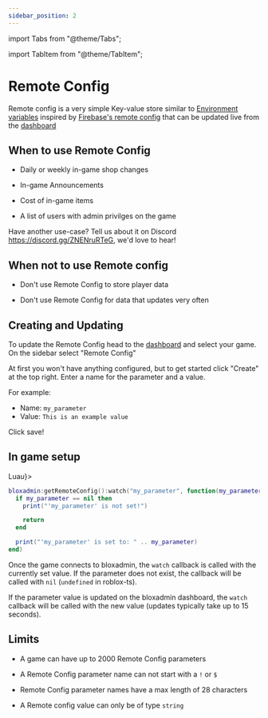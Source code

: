 ```yaml
---
sidebar_position: 2
---
```


import Tabs from "@theme/Tabs";

import TabItem from "@theme/TabItem";

# Remote Config

Remote config is a very simple Key-value store similar to
[Environment variables](https://en.wikipedia.org/wiki/Environment_variable)
inspired by
[Firebase's remote config](https://firebase.google.com/docs/remote-config) that
can be updated live from the [dashboard](https://bloxadmin.com)

## When to use Remote Config

- Daily or weekly in-game shop changes

- In-game Announcements

- Cost of in-game items

- A list of users with admin privilges on the game

Have another use-case? Tell us about it on Discord
https://discord.gg/ZNENruRTeG, we'd love to hear!

## When not to use Remote config

- Don't use Remote Config to store player data

- Don't use Remote Config for data that updates very often

## Creating and Updating

To update the Remote Config head to the [dashboard](https://bloxadmin.com) and
select your game. On the sidebar select "Remote Config"

At first you won't have anything configured, but to get started click "Create"
at the top right. Enter a name for the parameter and a value.

For example:

- Name: `my_parameter`
- Value: `This is an example value`

Click save!

<!-- TODO: Picture -->

## In game setup

<Tabs>
<TabItem value="lua" label={<>Lua<i>u</i></>}>

```lua
bloxadmin:getRemoteConfig():watch("my_parameter", function(my_parameter)
  if my_parameter == nil then
    print("'my_parameter' is not set!")

    return
  end

  print("'my_parameter' is set to: " .. my_parameter)
end)
```

</TabItem>
</Tabs>

Once the game connects to bloxadmin, the `watch` callback is called with the
currently set value. If the parameter does not exist, the callback will be
called with `nil` (`undefined` in roblox-ts).

If the parameter value is updated on the bloxadmin dashboard, the `watch`
callback will be called with the new value (updates typically take up to 15
seconds).

## Limits

- A game can have up to 2000 Remote Config parameters

- A Remote Config parameter name can not start with a `!` or `$`

- Remote Config parameter names have a max length of 28 characters

- A Remote config value can only be of type `string`
